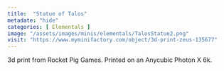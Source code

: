 ```yaml
---
title:  "Statue of Talos"
metadate: "hide"
categories: [ Elementals ]
image: "/assets/images/minis/elementals/TalosStatue2.png"
visit: "https://www.myminifactory.com/object/3d-print-zeus-135677"
---
```

3d print from Rocket Pig Games. 
Printed on an Anycubic Photon X 6k.